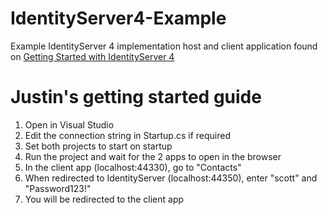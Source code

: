 # IdentityServer4-Example
Example IdentityServer 4 implementation host and client application
found on [Getting Started with IdentityServer 4](https://www.scottbrady91.com/Identity-Server/Getting-Started-with-IdentityServer-4)

# Justin's getting started guide

1. Open in Visual Studio
2. Edit the connection string in Startup.cs if required
3. Set both projects to start on startup
4. Run the project and wait for the 2 apps to open in the browser
5. In the client app (localhost:44330), go to "Contacts"
6. When redirected to IdentityServer (localhost:44350), enter "scott" and "Password123!"
7. You will be redirected to the client app
